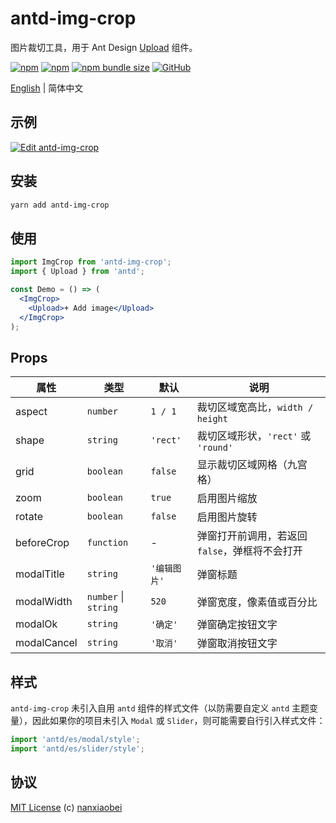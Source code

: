 # antd-img-crop

图片裁切工具，用于 Ant Design [Upload](https://ant.design/components/upload-cn/) 组件。

[![npm](https://img.shields.io/npm/v/antd-img-crop.svg?style=flat-square)](https://www.npmjs.com/package/antd-img-crop)
[![npm](https://img.shields.io/npm/dt/antd-img-crop?style=flat-square)](https://www.npmtrends.com/antd-img-crop)
[![npm bundle size](https://img.shields.io/bundlephobia/minzip/antd-img-crop?style=flat-square)](https://bundlephobia.com/result?p=antd-img-crop)
[![GitHub](https://img.shields.io/github/license/nanxiaobei/antd-img-crop?style=flat-square)](https://github.com/nanxiaobei/antd-img-crop/blob/master/LICENSE)

[English](./README.md) | 简体中文

## 示例

[![Edit antd-img-crop](https://codesandbox.io/static/img/play-codesandbox.svg)](https://codesandbox.io/s/antd-img-crop-4qoom5p9x4?fontsize=14)

## 安装

```sh
yarn add antd-img-crop
```

## 使用

```jsx harmony
import ImgCrop from 'antd-img-crop';
import { Upload } from 'antd';

const Demo = () => (
  <ImgCrop>
    <Upload>+ Add image</Upload>
  </ImgCrop>
);
```

## Props

| 属性        | 类型                 | 默认         | 说明                                           |
| ----------- | -------------------- | ------------ | ---------------------------------------------- |
| aspect      | `number`             | `1 / 1`      | 裁切区域宽高比，`width / height`               |
| shape       | `string`             | `'rect'`     | 裁切区域形状，`'rect'` 或 `'round'`            |
| grid        | `boolean`            | `false`      | 显示裁切区域网格（九宫格）                     |
| zoom        | `boolean`            | `true`       | 启用图片缩放                                   |
| rotate      | `boolean`            | `false`      | 启用图片旋转                                   |
| beforeCrop  | `function`           | -            | 弹窗打开前调用，若返回 `false`，弹框将不会打开 |
| modalTitle  | `string`             | `'编辑图片'` | 弹窗标题                                       |
| modalWidth  | `number` \| `string` | `520`        | 弹窗宽度，像素值或百分比                       |
| modalOk     | `string`             | `'确定'`     | 弹窗确定按钮文字                               |
| modalCancel | `string`             | `'取消'`     | 弹窗取消按钮文字                               |

## 样式

`antd-img-crop` 未引入自用 `antd` 组件的样式文件（以防需要自定义 `antd` 主题变量），因此如果你的项目未引入 `Modal` 或 `Slider`，则可能需要自行引入样式文件：

```js
import 'antd/es/modal/style';
import 'antd/es/slider/style';
```

## 协议

[MIT License](https://github.com/nanxiaobei/antd-img-crop/blob/master/LICENSE) (c) [nanxiaobei](https://mrlee.me/)
